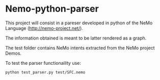 # Nemo-python-parser

This project will consist in a pareser developed in python of the NeMo Language (http://nemo-project.net/).

The information obtained is meant to be latter rendered as a graph.

The test folder contains NeMo intents extracted from the NeMo project Demos.

To test the parser functionaility use:
```
python test_parser.py test/SFC.nemo
```
